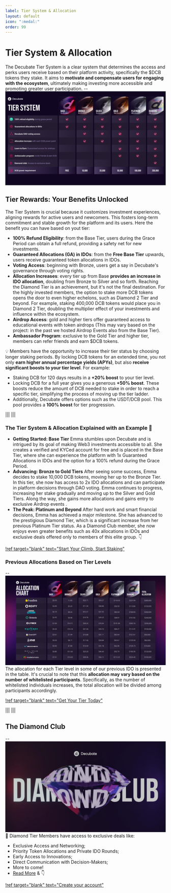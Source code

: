 ```yaml
---
label: Tier System & Allocation
layout: default
icon: ":medal:"
order: 99
---
```


# Tier System & Allocation

The Decubate Tier System is a clear system that determines the access and perks users receive based on their platform activity, specifically the $DCB tokens they stake. It aims to **motivate and compensate users for engaging with the ecosystem**, ultimately making investing more accessible and promoting greater user participation.
--![](../static/Tier-List.png)

## Tier Rewards: Your Benefits Unlocked

The Tier System is crucial because it customizes investment experiences, aligning rewards for active users and newcomers. This fosters long-term commitment and stable growth for the platform and its users. Here the benefit you can have based on yout tier:

-   **100% Refund Eligibility**: from the Base Tier, users during the Grace Period can obtain a full refund, providing a safety net for new investments.
-   **Guaranteed Allocations (GA) in IDOs**: from the **Free Base Tier** upwards, users receive guaranteed token allocations in IDOs.
-   **Voting Access**: beginning with Bronze, users get a say in Decubate's governance through voting rights.
-   **Allocation Increases**: every tier up from Base **provides an increase in IDO allocation**, doubling from Bronze to Silver and so forth. Reaching the Diamond Tier is an achievement, but it's not the final destination. For the highly invested members, the option to stake more DCB tokens opens the door to even higher echelons, such as Diamond 2 Tier and beyond. For example, staking 400,000 DCB tokens would place you in Diamond 2 Tier, doubling the multiplier effect of your investments and influence within the ecosystem.
-   **Airdrop Access**: gold and higher tiers offer guaranteed access to educational events with token airdrops (This may vary based on the project: in the past we hosted Airdrop Events also from the Base Tier).
-   **Ambassador Program**: exclusive to the Gold Tier and higher tier, members can refer friends and earn $DCB tokens.

:bulb: Members have the opportunity to increase their tier status by choosing longer staking periods. By locking DCB tokens for an extended time, you not only **earn higher annual percentage yields (APYs)**, but also **receive significant boosts to your tier level**.
For example:

-   Staking DCB for 120 days results in a **+20% boost** to your tier level.
-   Locking DCB for a full year gives you a generous **+50% boost**.
    These boosts reduce the amount of DCB needed to stake in order to reach a specific tier, simplifying the process of moving up the tier ladder.
-   Additionally, Decubate offers options such as the USDT/DCB pool. This pool provides a **100% boost** for tier progression.

|||
|||

### The Tier System & Allocation Explained with an Example :girl:

-   **Getting Started: Base Tier** Emma stumbles upon Decubate and is intrigued by its goal of making Web3 investments accessible to all. She creates a verified and KYCed account for free and is placed in the Base Tier, where she can experience the platform with 1x Guaranteed Allocations in IDOs and the option for a 100% refund during the Grace Period.
-   **Advancing: Bronze to Gold Tiers** After seeing some success, Emma decides to stake 10,000 DCB tokens, moving her up to the Bronze Tier. In this tier, she now has access to 2x IDO allocations and can participate in platform decisions through DAO voting. Emma continues to progress, increasing her stake gradually and moving up to the Silver and Gold Tiers. Along the way, she gains more allocations and gains entry to exclusive Airdrop events .
-   **The Peak: Platinum and Beyond** After hard work and smart financial decisions, Emma has achieved a major milestone. She has advanced to the prestigious Diamond Tier, which is a significant increase from her previous Platinum Tier status. As a Diamond Club member, she now enjoys even greater benefits such as 40x allocations in IDOs and exclusive deals offered only to members of this elite group. :point_down:

[!ref target="blank" text="Start Your Climb, Start Staking"](https://platform.decubate.com/staking)

### Previous Allocations Based on Tier Levels

--![](../static\Allocation.png)
The allocation for each Tier level in some of our previous IDO is presented in the table. It's crucial to note that this **allocation may vary based on the number of whitelisted participants**. Specifically, as the number of whitelisted individuals increases, the total allocation will be divided among participants accordingly.

[!ref target="blank" text="Get Your Tier Today"](https://platform.decubate.com/staking)

|||
|||

## The Diamond Club

--![](../static\diamond-club.webp)
:gem: Diamond Tier Members have access to exclusive deals like:

-   Exclusive Access and Networking;
-   Priority Token Allocations and Private IDO Rounds;
-   Early Access to Innovations;
-   Direct Communication with Decision-Makers;
-   More to come!
-   [Read More](https://www.decubate.com/blog/decubates-diamond-club-the-apex-of-crypto-elite) & :point_down:

[!ref target="blank" text="Create your account"](https://platform.decubate.com/register)
